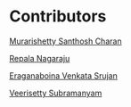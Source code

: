 # Contributors

[ Murarishetty Santhosh Charan ](https://github.com/santhoshcharan-001)

[ Repala Nagaraju ](https://github.com/nagaraju6242)

[ Eraganaboina Venkata Srujan ](https://github.com/evsrujan)

[ Veerisetty Subramanyam ]()
